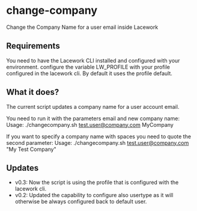 # change-company
Change the Company Name for a user email inside Lacework
## Requirements
You need to have the Lacework CLI installed and configured with your environment.
configure the variable LW_PROFILE with your profile configured in the lacework cli. By default it uses the profile default.
## What it does?
The current script updates a company name for a user account email.

You need to run it with the parameters email and new company name:
Usage: ./changecompany.sh test.user@company.com MyCompany

If you want to specify a company name with spaces you need to quote the second parameter:
Usage: ./changecompany.sh test.user@company.com "My Test Company"
## Updates
- v0.3: Now the script is using the profile that is configured with the lacework cli.
- v0.2: Updated the capability to configure also usertype as it will otherwise be always configured back to default user.
